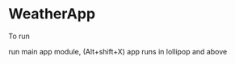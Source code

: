 # WeatherApp

To run

run main app module, (Alt+shift+X)
app runs in lollipop and above 









  
